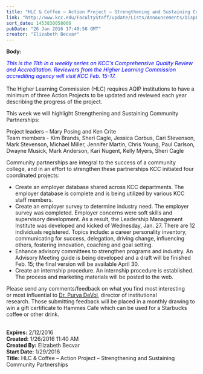 ```yaml
---
title: "​HLC & Coffee – Action Project – Strengthening and Sustaining Community Partnerships"
link: "http://www.kcc.edu/FacultyStaff/update/Lists/Announcements/DispForm.aspx?ID=2151"
sort_date: 1453830058000
pubDate: "26 Jan 2016 17:40:58 GMT"
creator: "Elizabeth Becvar"
---
```


<div><b>Body:</b> <div class="ExternalClassA6DD4082262D45528C00827897DB6206"><p><span style="color:blue"><em>This is the 11th in a weekly series on KCC's Comprehensive Quality Review and Accreditation. Reviewers from the Higher Learning Commission accrediting agency will visit KCC Feb. 15-17.<br /></em></span><br />The Higher Learning Commission (HLC) requires AQIP institutions to have a minimum of three Action Projects to be updated and reviewed each year describing the progress of the project. </p>
<p>This week we will highlight Strengthening and Sustaining Community Partnerships:</p>
<p>Project leaders – Mary Posing and Ken Crite <br />Team members - Kim Brands, Sheri Cagle, Jessica Corbus, Cari Stevenson, Mark Stevenson, Michael Miller, Jennifer Martin, Chris Young, Paul Carlson, Dwayne Musick, Mark Anderson, Kari Nugent, Kelly Myers, Sheri Cagle</p>
<p>Community partnerships are integral to the success of a community college, and in an effort to strengthen these partnerships KCC initiated four coordinated projects:</p>
<ul><li>Create an employer database shared across KCC departments. The employer database is complete and is being utilized by various KCC staff members.</li>
<li>Create an employer survey to determine industry need. The employer survey was completed. Employer concerns were soft skills and supervisory development. As a result, the Leadership Management Institute was developed and kicked of Wednesday, Jan. 27. There are 12 individuals registered. Topics include: a career personality inventory, communicating for success, delegation, driving change, influencing others, fostering innovation, coaching and goal setting.</li>
<li>Enhance advisory committees to strengthen programs and industry. An Advisory Meeting guide is being developed and a draft will be finished Feb. 15; the final version will be available April 30. </li>
<li>Create an internship procedure. An internship procedure is established. The process and marketing materials will be posted to the web.</li></ul>
<p><img src="/FacultyStaff/update/PublishingImages/feedback1.gif" alt="" style="vertical-align:auto;float:right;margin:5px" />Please send any comments/feedback on what you find most interesting or most influential to <a href="mailto:pdevol@kcc.edu">Dr. Purva DeVol</a>, director of institutional research. Those submitting feedback will be placed in a monthly drawing to win a gift certificate to Hammes Cafe which can be used for a Starbucks coffee or other drink.</p>
<div> </div></div></div>
<div><b>Expires:</b> 2/12/2016</div>
<div><b>Created:</b> 1/26/2016 11:40 AM</div>
<div><b>Created By:</b> Elizabeth Becvar</div>
<div><b>Start Date:</b> 1/29/2016</div>
<div><b>Title:</b> ​HLC &amp; Coffee – Action Project – Strengthening and Sustaining Community Partnerships</div>
